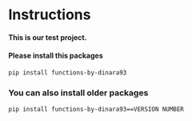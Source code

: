# Instructions

#### This is our test project.
#### Please install this packages
```
pip install functions-by-dinara93
```

### You can also install older packages
```
pip install functions-by-dinara93==VERSION NUMBER
```